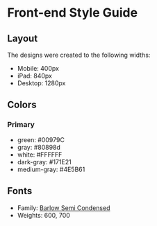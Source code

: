 # Front-end Style Guide

## Layout

The designs were created to the following widths:

- Mobile: 400px
- iPad: 840px
- Desktop: 1280px

## Colors

### Primary

- green: #00979C
- gray: #80898d
- white: #FFFFFF
- dark-gray: #171E21
- medium-gray: #4E5B61 

## Fonts

- Family: [Barlow Semi Condensed](https://fonts.google.com/specimen/Barlow+Semi+Condensed)
- Weights: 600, 700